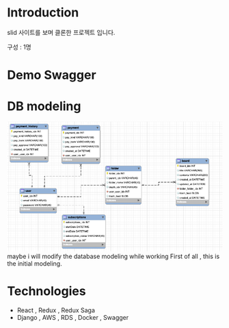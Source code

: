 # Introduction

slid 사이트를 보며 클론한 프로젝트 입니다.

구성 : 1명

# Demo Swagger

# DB modeling

![modeling](https://github.com/smilejakdu/slid_clone/blob/main/back/public/modeling.png)
maybe i will modify the database modeling while working
First of all , this is the initial modeling.

# Technologies

- React , Redux , Redux Saga
- Django , AWS , RDS , Docker , Swagger
